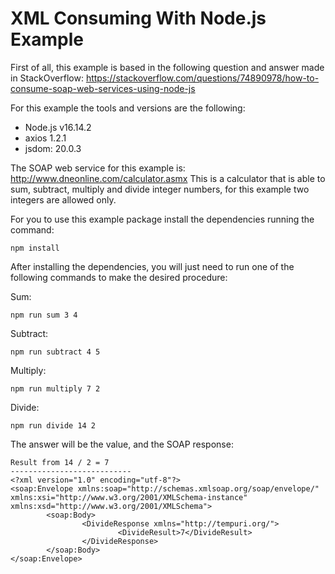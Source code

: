 # XML Consuming With Node.js Example

First of all, this example is based in the following question and answer made in StackOverflow: https://stackoverflow.com/questions/74890978/how-to-consume-soap-web-services-using-node-js

For this example the tools and versions are the following:
- Node.js v16.14.2
- axios 1.2.1
- jsdom: 20.0.3

The SOAP web service for this example is: http://www.dneonline.com/calculator.asmx
This is a calculator that is able to sum, subtract, multiply and divide integer numbers, for this example two integers are allowed only.

For you to use this example package install the dependencies running the command:

```
npm install
```

After installing the dependencies, you will just need to run one of the following commands to make the desired procedure:

Sum: 
```
npm run sum 3 4
```

Subtract:
```
npm run subtract 4 5
```
Multiply:
```
npm run multiply 7 2
```
Divide:
```
npm run divide 14 2
```

The answer will be the value, and the SOAP response:
```
Result from 14 / 2 = 7
---------------------------
<?xml version="1.0" encoding="utf-8"?>
<soap:Envelope xmlns:soap="http://schemas.xmlsoap.org/soap/envelope/" xmlns:xsi="http://www.w3.org/2001/XMLSchema-instance" xmlns:xsd="http://www.w3.org/2001/XMLSchema">
        <soap:Body>
                <DivideResponse xmlns="http://tempuri.org/">
                        <DivideResult>7</DivideResult>
                </DivideResponse>
        </soap:Body>
</soap:Envelope>
```
